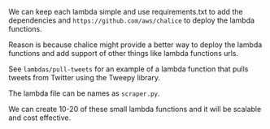 We can keep each lambda simple and use requirements.txt to add the dependencies and `https://github.com/aws/chalice` to deploy the lambda functions.

Reason is because chalice might provide a better way to deploy the lambda functions and add support of other things like lambda functions urls.

See `lambdas/pull-tweets` for an example of a lambda function that pulls tweets from Twitter using the Tweepy library.

The lambda file can be names as `scraper.py`.

We can create 10-20 of these small lambda functions and it will be scalable and cost effective.
